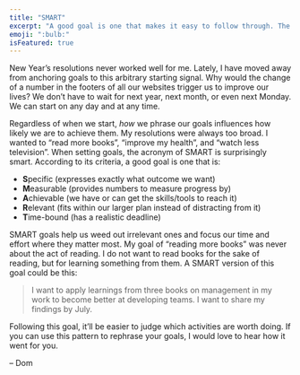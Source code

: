 ```yaml
---
title: "SMART"
excerpt: "A good goal is one that makes it easy to follow through. The SMART criteria help us in setting better goals."
emoji: ":bulb:"
isFeatured: true
---
```

New Year’s resolutions never worked well for me. Lately, I have moved away from anchoring goals to this arbitrary starting signal. Why would the change of a number in the footers of all our websites trigger us to improve our lives? We don’t have to wait for next year, next month, or even next Monday. We can start on any day and at any time.

Regardless of when we start, _how_ we phrase our goals influences how likely we are to achieve them. My resolutions were always too broad. I wanted to “read more books”, “improve my health”, and “watch less television”. When setting goals, the acronym of SMART is surprisingly smart. According to its criteria, a good goal is one that is:

- **S**pecific (expresses exactly what outcome we want)
- **M**easurable (provides numbers to measure progress by)
- **A**chievable (we have or can get the skills/tools to reach it)
- **R**elevant (fits within our larger plan instead of distracting from it)
- **T**ime-bound (has a realistic deadline)

SMART goals help us weed out irrelevant ones and focus our time and effort where they matter most. My goal of “reading more books” was never about the act of reading. I do not want to read books for the sake of reading, but for learning something from them. A SMART version of this goal could be this:

> I want to apply learnings from three books on management in my work to become better at developing teams. I want to share my findings by July.

Following this goal, it’ll be easier to judge which activities are worth doing. If you can use this pattern to rephrase your goals, I would love to hear how it went for you.

– Dom
